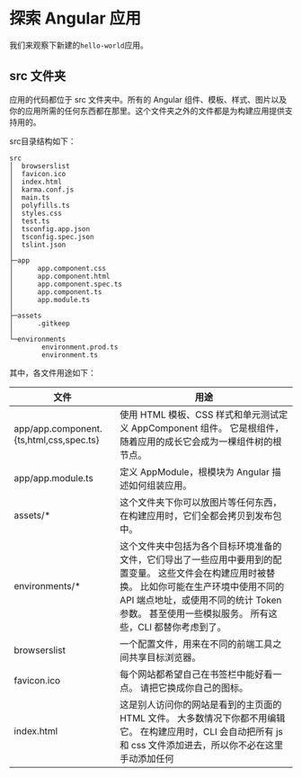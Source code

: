 # 探索 Angular 应用


我们来观察下新建的`hello-world`应用。

## src 文件夹


应用的代码都位于 src 文件夹中。所有的 Angular 组件、模板、样式、图片以及你的应用所需的任何东西都在那里。这个文件夹之外的文件都是为构建应用提供支持用的。

src目录结构如下：

```
src
│  browserslist
│  favicon.ico
│  index.html
│  karma.conf.js
│  main.ts
│  polyfills.ts
│  styles.css
│  test.ts
│  tsconfig.app.json
│  tsconfig.spec.json
│  tslint.json
│
├─app
│      app.component.css
│      app.component.html
│      app.component.spec.ts
│      app.component.ts
│      app.module.ts
│
├─assets
│      .gitkeep
│
└─environments
        environment.prod.ts
        environment.ts
```


其中，各文件用途如下：

文件 | 用途
---- | ----
app/app.component.{ts,html,css,spec.ts} | 使用 HTML 模板、CSS 样式和单元测试定义 AppComponent 组件。 它是根组件，随着应用的成长它会成为一棵组件树的根节点。
app/app.module.ts | 定义 AppModule，根模块为 Angular 描述如何组装应用。
assets/* | 这个文件夹下你可以放图片等任何东西，在构建应用时，它们全都会拷贝到发布包中。
environments/* | 这个文件夹中包括为各个目标环境准备的文件，它们导出了一些应用中要用到的配置变量。 这些文件会在构建应用时被替换。 比如你可能在生产环境中使用不同的 API 端点地址，或使用不同的统计 Token 参数。 甚至使用一些模拟服务。 所有这些，CLI 都替你考虑到了。
browserslist | 一个配置文件，用来在不同的前端工具之间共享目标浏览器。
favicon.ico | 每个网站都希望自己在书签栏中能好看一点。 请把它换成你自己的图标。
index.html | 这是别人访问你的网站是看到的主页面的 HTML 文件。 大多数情况下你都不用编辑它。 在构建应用时，CLI 会自动把所有 js 和 css 文件添加进去，所以你不必在这里手动添加任何 <script> 或 <link> 标签。
karma.conf.js | 给Karma的单元测试配置，当运行 ng test 时会用到它。
main.ts | 这是应用的主要入口点。 使用JIT 编译器编译本应用，并启动应用的根模块 AppModule，使其运行在浏览器中。 你还可以使用AOT 编译器，而不用修改任何代码 —— 只要给 ng build 或 ng serve 传入 --aot 参数就可以了。
polyfills.ts | 不同的浏览器对 Web 标准的支持程度也不同。 腻子脚本（polyfill）能把这些不同点进行标准化。 你只要使用 core-js 和 zone.js 通常就够了，不过你也可以查看浏览器支持指南以了解更多信息。
styles.css | 这里是你的全局样式。 大多数情况下，你会希望在组件中使用局部样式，以利于维护，不过那些会影响你整个应用的样式你还是需要集中存放在这里。
test.ts | 这是单元测试的主要入口点。 它有一些你不熟悉的自定义配置，不过你并不需要编辑这里的任何东西。
tsconfig.{app|spec}.json | TypeScript 编译器的配置文件。tsconfig.app.json 是为 Angular 应用准备的，而 tsconfig.spec.json 是为单元测试准备的。
tslint.json | 额外的 Linting 配置。当运行 ng lint 时，它会供带有 Codelyzer 的 TSLint 使用。 Linting 可以帮你们保持代码风格的一致性。

## 根目录

src/ 文件夹是项目的根文件夹之一。 其它文件是用来帮助你构建、测试、维护、文档化和发布应用的。它们放在根目录下，和 src/ 平级。

```
D:.
│  .editorconfig
│  .gitignore
│  angular.json
│  package.json
│  README.md
│  tsconfig.json
│  tslint.json
│  
├─e2e
│  │  protractor.conf.js
│  │  tsconfig.e2e.json
│  │  
│  └─src
│          app.e2e-spec.ts
│          app.po.ts
│          
├─node_modules
│  ├─...
├─src
│  ├─...
```


其中，各文件用途如下：

文件 | 用途
---- | ----
e2e/ | 在 e2e/ 下是端到端（end-to-end）测试。 它们不在 src/ 下，是因为端到端测试实际上和应用是相互独立的，它只适用于测试你的应用而已。 这也就是为什么它会拥有自己的 tsconfig.json。
node_modules/ | Node.js 创建了这个文件夹，并且把 package.json 中列举的所有第三方模块都放在其中。
.editorconfig | 给你的编辑器看的一个简单配置文件，它用来确保参与你项目的每个人都具有基本的编辑器配置。 大多数的编辑器都支持 .editorconfig 文件，详情参见 http://editorconfig.org 。
.gitignore | 一个 Git 的配置文件，用来确保某些自动生成的文件不会被提交到源码控制系统中。
angular.json | Angular CLI 的配置文件。 在这个文件中，你可以设置一系列默认值，还可以配置项目编译时要包含的那些文件。 要了解更多，请参阅它的官方文档。
package.json | npm 配置文件，其中列出了项目使用到的第三方依赖包。 你还可以在这里添加自己的自定义脚本。
protractor.conf.js | 给Protractor使用的端到端测试配置文件，当运行 ng e2e 的时候会用到它。
README.md | 项目的基础文档，预先写入了 CLI 命令的信息。 别忘了用项目文档改进它，以便每个查看此仓库的人都能据此构建出你的应用。
tsconfig.json | TypeScript 编译器的配置，你的 IDE 会借助它来给你提供更好的帮助。
tslint.json | 给TSLint和Codelyzer用的配置信息，当运行 ng lint 时会用到。 Lint 功能可以帮你保持代码风格的统一。